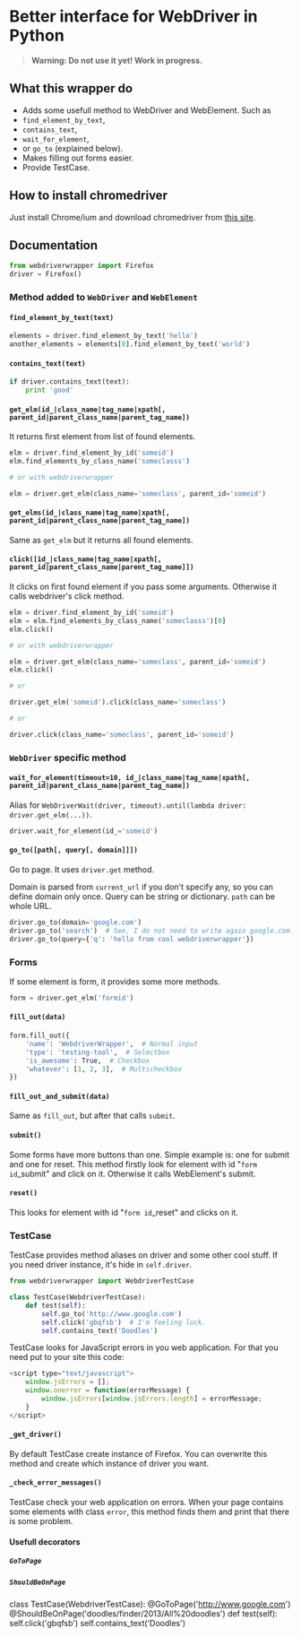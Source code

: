 # Better interface for WebDriver in Python

> **Warning: Do not use it yet! Work in progress.**

## What this wrapper do

* Adds some usefull method to WebDriver and WebElement. Such as
 * `find_element_by_text`,
 * `contains_text`,
 * `wait_for_element`,
 * or `go_to` (explained below).
* Makes filling out forms easier.
* Provide TestCase.

## How to install chromedriver

Just install Chrome/ium and download chromedriver from [this site](https://code.google.com/p/chromedriver/downloads/list).

## Documentation

```python
from webdriverwrapper import Firefox
driver = Firefox()
```

### Method added to `WebDriver` and `WebElement`

#### `find_element_by_text(text)`

```python
elements = driver.find_element_by_text('hello')
another_elements = elements[0].find_element_by_text('world')
```

#### `contains_text(text)`

```python
if driver.contains_text(text):
    print 'good'
```

#### `get_elm(id_|class_name|tag_name|xpath[, parent_id|parent_class_name|parent_tag_name])`

It returns first element from list of found elements.

```python
elm = driver.find_element_by_id('someid')
elm.find_elements_by_class_name('someclasss')

# or with webdriverwrapper

elm = driver.get_elm(class_name='someclass', parent_id='someid')
```

#### `get_elms(id_|class_name|tag_name|xpath[, parent_id|parent_class_name|parent_tag_name])`

Same as `get_elm` but it returns all found elements.

#### `click([id_|class_name|tag_name|xpath[, parent_id|parent_class_name|parent_tag_name]])`

It clicks on first found element if you pass some arguments. Otherwise it calls webdriver's click method.

```python
elm = driver.find_element_by_id('someid')
elm = elm.find_elements_by_class_name('someclasss')[0]
elm.click()

# or with webdriverwrapper

elm = driver.get_elm(class_name='someclass', parent_id='someid')
elm.click()

# or 

driver.get_elm('someid').click(class_name='someclass')

# or

driver.click(class_name='someclass', parent_id='someid')
```

### `WebDriver` specific method

#### `wait_for_element(timeout=10, id_|class_name|tag_name|xpath[, parent_id|parent_class_name|parent_tag_name])`

Alias for `WebDriverWait(driver, timeout).until(lambda driver: driver.get_elm(...))`.

```python
driver.wait_for_element(id_='someid')
```

#### `go_to([path[, query[, domain]]])`

Go to page. It uses `driver.get` method.

Domain is parsed from `current_url` if you don't specify any, so you can define domain only once. Query can be string or dictionary. `path` can be whole URL.

```python
driver.go_to(domain='google.com')
driver.go_to('search')  # See, I do not need to write again google.com.
driver.go_to(query={'q': 'hello from cool webdriverwrapper'})
```

### Forms

If some element is form, it provides some more methods.

```python
form = driver.get_elm('formid')
```

#### `fill_out(data)`

```python
form.fill_out({
    'name': 'WebdriverWrapper',  # Normal input
    'type': 'testing-tool',  # Selectbox
    'is_awesome': True,  # Checkbox
    'whatever': [1, 2, 3],  # Multicheckbox  
})
```

#### `fill_out_and_submit(data)`

Same as `fill_out`, but after that calls `submit`.

#### `submit()`

Some forms have more buttons than one. Simple example is: one for submit and one for reset. This method firstly look for element with id "`form id`_submit" and click on it. Otherwise it calls WebElement's submit.

#### `reset()`

This looks for element with id "`form id`_reset" and clicks on it.

### TestCase

TestCase provides method aliases on driver and some other cool stuff. If you need driver instance, it's hide in `self.driver`.

```python
from webdriverwrapper import WebdriverTestCase

class TestCase(WebdriverTestCase):
    def test(self):
        self.go_to('http://www.google.com')
        self.click('gbqfsb')  # I'm feeling luck.
        self.contains_text('Doodles')
```

TestCase looks for JavaScript errors in you web application. For that you need put to your site this code:

```javascript
<script type="text/javascript">
    window.jsErrors = [];
    window.onerror = function(errorMessage) {
        window.jsErrors[window.jsErrors.length] = errorMessage;
    }
</script>
```

#### `_get_driver()`

By default TestCase create instance of Firefox. You can overwrite this method and create which instance of driver you want.

#### `_check_error_messages()`

TestCase check your web application on errors. When your page contains some elements with class `error`, this method finds them and print that there is some problem.

#### Usefull decorators

##### `GoToPage`

##### `ShouldBeOnPage`

class TestCase(WebdriverTestCase):
    @GoToPage('http://www.google.com')
    @ShouldBeOnPage('doodles/finder/2013/All%20doodles')
    def test(self):
        self.click('gbqfsb')
        self.contains_text('Doodles')


